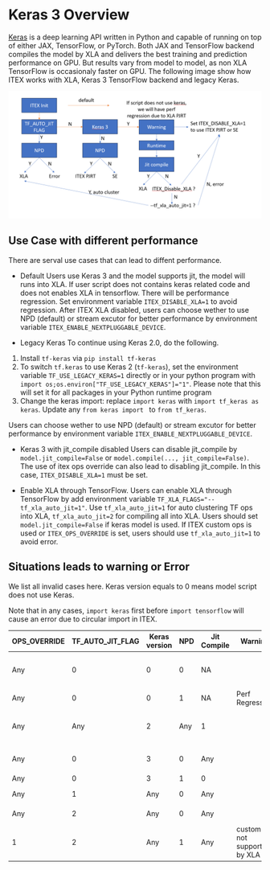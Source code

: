 # Keras 3 Overview

[Keras](https://keras.io/about/) is a deep learning API written in Python and capable of running on top of either JAX, TensorFlow, or PyTorch. Both JAX and TensorFlow backend compiles the model by XLA and delivers the best training and prediction performance on GPU. But results vary from model to model, as non XLA TensorFlow is occasionaly faster on GPU. The following image show how ITEX works with XLA, Keras 3 TensorFlow backend and legacy Keras.

<p align="center">
  <img src="images/keras3.png" alt="keras3" />
</p>


## Use Case with different performance
There are serval use cases that can lead to diffent performance.

* Default
Users use Keras 3 and the model supports jit, the model will runs into XLA.
If user script does not contains keras related code and does not enables XLA in tensorflow. There will be performance regression. Set environment variable `ITEX_DISABLE_XLA=1` to avoid regression. After ITEX XLA disabled, users can choose wether to use NPD (default) or stream excutor for better performance by environment variable `ITEX_ENABLE_NEXTPLUGGABLE_DEVICE`. 

* Legacy Keras
To continue using Keras 2.0, do the following.
1. Install `tf-keras` via `pip install tf-keras`
2. To switch `tf.keras` to use Keras 2 (`tf-keras`), set the environment variable `TF_USE_LEGACY_KERAS=1` directly or in your python program with `import os;os.environ["TF_USE_LEGACY_KERAS"]="1"`. Please note that this will set it for all packages in your Python runtime program
3. Change the keras import: replace `import keras` with `import tf_keras as keras`. Update any `from keras import ` to `from tf_keras`.

Users can choose wether to use NPD (default) or stream excutor for better performance by environment variable `ITEX_ENABLE_NEXTPLUGGABLE_DEVICE`.

* Keras 3 with jit_compile disabled
Users can disable jit_compile by `model.jit_compile=False` or `model.compile(..., jit_compile=False)`. The use of itex ops override can also lead to disabling jit_compile. In this case, `ITEX_DISABLE_XLA=1` must be set.

* Enable XLA through TensorFlow.
Users can enable XLA through TensorFlow by add environment variable `TF_XLA_FLAGS="--tf_xla_auto_jit=1"`. Use `tf_xla_auto_jit=1` for auto clustering TF ops into XLA, `tf_xla_auto_jit=2` for compiling all into XLA. Users should set `model.jit_compile=False` if keras model is used. If ITEX custom ops is used or `ITEX_OPS_OVERRIDE` is set, users should use `tf_xla_auto_jit=1` to avoid error.





## Situations leads to warning or Error
We list all invalid cases here. Keras version equals to 0 means model script does not use Keras.

Note that in any cases, `import keras` first before `import tensorflow` will cause an error due to circular import in ITEX.

| OPS_OVERRIDE | TF_AUTO_JIT_FLAG | Keras version | NPD | Jit Compile | Warning | Error | Solution |
|--------------|------------------|---------------|-----|-------------|---------|-------|----------|
| Any          | 0                | 0             | 0   | NA          |         | PluggableDevice cannot work with latest Keras. | `ITEX_DISABLE_XLA=1` |
| Any          | 0                | 0             | 1   | NA          | Perf Regression | | `ITEX_DISABLE_XLA=1` |
| Any          | Any              | 2             | Any | 1           |         | | Unkown behavior, not supported. Use `TF_AUTO_JIT_FLAG="--tf_xla_auto_jit=1"` or `2` to enable XLA |
| Any          | 0                | 3             | 0   | Any         |         | Cannot close NPD when keras 3 | `ITEX_DISABLE_XLA=1` |
| Any          | 0                | 3             | 1   | 0           |         | perf regression | `ITEX_DISABLE_XLA=1` |
| Any          | 1                | Any           | 0   | Any         |         | Cannot close NPD | `ITEX_ENABLE_NEXTPLUGGABLE_DEVICE=1` |
| Any          | 2                | Any           | 0   | Any         |         | Cannot close NPD | `ITEX_ENABLE_NEXTPLUGGABLE_DEVICE=1` |
| 1            | 2                | Any           | 1   | Any         | custom op not supported by XLA | | `ITEX_OPS_OVERRIDE=0` |
